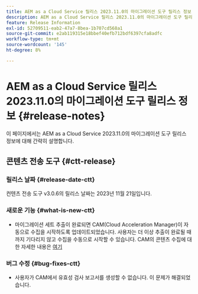 ```yaml
---
title: AEM as a Cloud Service 릴리스 2023.11.0의 마이그레이션 도구 릴리스 정보
description: AEM as a Cloud Service 릴리스 2023.11.0의 마이그레이션 도구 릴리스 정보
feature: Release Information
exl-id: 52709511-eab2-47a7-8bea-1b707cd568a1
source-git-commit: e2ab119315e18bbef40efb712bdf6397cfa8adfc
workflow-type: tm+mt
source-wordcount: '145'
ht-degree: 8%

---
```


# AEM as a Cloud Service 릴리스 2023.11.0의 마이그레이션 도구 릴리스 정보 {#release-notes}

이 페이지에서는 AEM as a Cloud Service 2023.11.0의 마이그레이션 도구 릴리스 정보에 대해 간략히 설명합니다.

## 콘텐츠 전송 도구 {#ctt-release}

### 릴리스 날짜 {#release-date-ctt}

컨텐츠 전송 도구 v3.0.6의 릴리스 날짜는 2023년 11월 21일입니다.

### 새로운 기능 {#what-is-new-ctt}

* 마이그레이션 세트 추출이 완료되면 CAM(Cloud Acceleration Manager)이 자동으로 수집을 시작하도록 업데이트되었습니다.  사용자는 더 이상 추출이 완료될 때까지 기다리지 않고 수집을 수동으로 시작할 수 있습니다. CAM의 콘텐츠 수집에 대한 자세한 내용은 [여기](https://experienceleague.adobe.com/docs/experience-manager-cloud-service/content/migration-journey/cloud-migration/content-transfer-tool/ingesting-content.html#ingestion-process)

### 버그 수정 {#bug-fixes-ctt}

* 사용자가 CAM에서 유효성 검사 보고서를 생성할 수 없습니다. 이 문제가 해결되었습니다.
